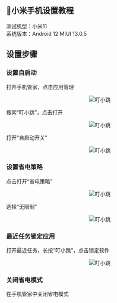 ## 📱小米手机设置教程
测试机型：小米11<br/>
系统版本：Android 12 MIUI 13.0.5<br/>
## 设置步骤
### 设置自启动
打开手机管家，点击应用管理<br/>

<center>

![叮小跳](https://b.dinglegedong.com/img/xiaomi/1.jpg)<br/>

</center>

搜索“叮小跳”，点击打开<br/>

<center>

![叮小跳](https://b.dinglegedong.com/img/xiaomi/2.jpg)<br/>

</center>

打开“自启动开关”

<center>

![叮小跳](https://b.dinglegedong.com/img/xiaomi/3.jpg)<br/>

</center>

### 设置省电策略
点击打开“省电策略”<br/>

<center>

![叮小跳](https://b.dinglegedong.com/img/xiaomi/4.jpg)<br/>

</center>

选择“无限制”<br/>

<center>

![叮小跳](https://b.dinglegedong.com/img/xiaomi/5.jpg)<br/>

</center>

### 最近任务锁定应用
打开最近任务，长按“叮小跳”，点击锁定软件<br/>

<center>

![叮小跳](https://b.dinglegedong.com/img/xiaomi/6.jpg)<br/>

</center>

### 关闭省电模式
在手机管家中关闭省电模式<br/>


